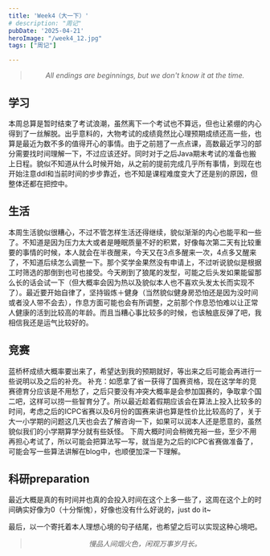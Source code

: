 ```yaml
---
title: 'Week4（大一下）'
# description: "周记"
pubDate: '2025-04-21'    
heroImage: "/week4_12.jpg"
tags: ["周记"]

---
```


<blockquote style="text-align: center;">
    <p ><em>All endings are beginnings, but we don't know it at the time.</em></p>
</blockquote>

## 学习
本周总算是暂时结束了考试浪潮，虽然离下一个考试也不算远，但也让紧绷的内心得到了一丝解脱。出乎意料的，大物考试的成绩竟然比心理预期成绩还高一些，也算是最近为数不多的值得开心的事情。由于之前翘了一点点课，高数最近学习的部分需要找时间理解一下，不过应该还好。同时对于之后Java期末考试的准备也搬上日程。貌似不知道从什么时候开始，从之前的提前完成几乎所有事情，到现在也开始注意ddl和当前时间的步步靠近，也不知是课程难度变大了还是别的原因，但整体还都在把控中。

## 生活
本周生活貌似很糟心，不过不管怎样生活还得继续，貌似渐渐的内心也能平和一些了。不知道是因为压力太大或者是睡眠质量不好的积累，好像每次第二天有比较重要的事情的时候，本人就会在半夜醒来，今天又在3点多醒来一次，4点多又醒来了，不知道后续怎么调整一下。那个奖学金果然没有申请上，不过听说貌似是根据工时筛选的那倒到也可也接受。今天刷到了狼尾的发型，可能之后头发如果能留那么长的话会试一下（但大概率会因为热以及貌似本人也不喜欢头发太长而实现不了）。最近要开始自律了，坚持锻炼＋健身（当然貌似健身房恐怕还是因为没时间或者没人带不会去），作息方面可能也会有所调整，之前那个作息恐怕难以让正常人健康的活到比较高的年龄。而且当糟心事比较多的时候，也该触底反弹了吧，我相信我还是运气比较好的。

## 竞赛
蓝桥杯成绩大概率要出来了，希望达到我的预期就好，等出来之后可能会再进行一些说明以及之后的补充。
补充：如愿拿了省一获得了国赛资格，现在这学年的竞赛德育分应该是不用愁了，之后只要没有冲突大概率是会参加国赛的，争取拿个国二吧，这样可以捞一些智育分了。所以最近趁着假期应该会在算法上投入比较多的时间，考虑之后的ICPC省赛以及6月份的国赛来讲也算是性价比比较高的了，关于大一小学期的问题这几天也会去了解咨询一下，如果可以润本人还是愿意的，虽然貌似我们的小学期算学分就有些妖怪。
下周大概时间会稍微充裕一些，至少不用再担心考试了，所以可能会把算法写一写，就当是为之后的ICPC省赛做准备了，可能会写一些算法讲解在blog中，也顺便加深一下理解。

## 科研preparation
最近大概是真的有时间并也真的会投入时间在这个上多一些了，这周在这个上的时间确实好像为0（十分惭愧），好像也没有什么好说的，just do it~

最后，以一个寄托着本人理想心境的句子结尾，也希望之后可以实现这种心境吧。


<blockquote style="text-align: center;">
    <p ><em>慢品人间烟火色，闲观万事岁月长。</em></p>
</blockquote>
